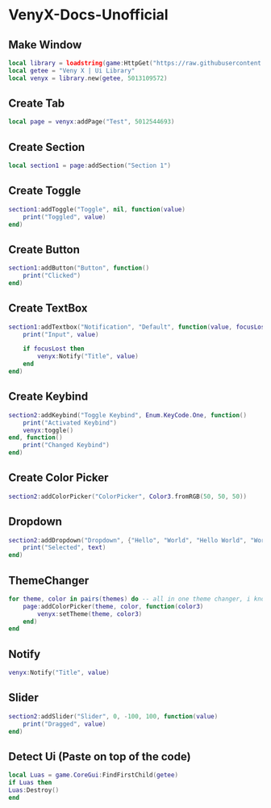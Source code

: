 # VenyX-Docs-Unofficial
## Make Window
```lua
local library = loadstring(game:HttpGet("https://raw.githubusercontent.com/KATTM1/Veny-X-Draggable-/main/BIGGEDITT.lua"))()
local getee = "Veny X | Ui Library"
local venyx = library.new(getee, 5013109572)
```
## Create Tab
```lua
local page = venyx:addPage("Test", 5012544693)
```

## Create Section
```lua
local section1 = page:addSection("Section 1")
```

## Create Toggle
```lua
section1:addToggle("Toggle", nil, function(value)
	print("Toggled", value)
end)
```

## Create Button
```lua
section1:addButton("Button", function()
	print("Clicked")
end)
```

## Create TextBox
```lua
section1:addTextbox("Notification", "Default", function(value, focusLost)
	print("Input", value)

	if focusLost then
		venyx:Notify("Title", value)
	end
end)
```

## Create Keybind
```lua
section2:addKeybind("Toggle Keybind", Enum.KeyCode.One, function()
	print("Activated Keybind")
	venyx:toggle()
end, function()
	print("Changed Keybind")
end)
```

## Create Color Picker
```lua
section2:addColorPicker("ColorPicker", Color3.fromRGB(50, 50, 50))
```

## Dropdown
```lua
section2:addDropdown("Dropdown", {"Hello", "World", "Hello World", "Word", 1, 2, 3}, function(text)
	print("Selected", text)
end)
```

## ThemeChanger
```lua
for theme, color in pairs(themes) do -- all in one theme changer, i know, im cool
	page:addColorPicker(theme, color, function(color3)
		venyx:setTheme(theme, color3)
	end)
end

```
## Notify
```lua
venyx:Notify("Title", value)
```
## Slider
```lua
section2:addSlider("Slider", 0, -100, 100, function(value)
	print("Dragged", value)
end)
```
## Detect Ui (Paste on top of the code)
```lua
local Luas = game.CoreGui:FindFirstChild(getee)
if Luas then
Luas:Destroy()
end
```

